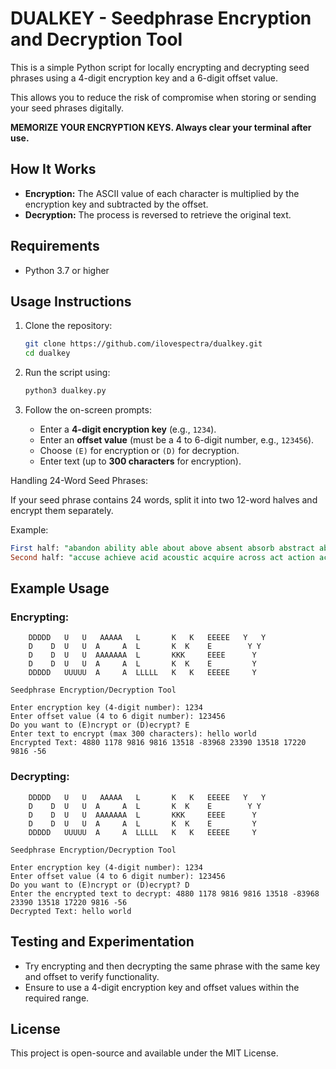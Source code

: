 # DUALKEY - Seedphrase Encryption and Decryption Tool

This is a simple Python script for locally encrypting and decrypting seed phrases using a 4-digit encryption key and a 6-digit offset value.

This allows you to reduce the risk of compromise when storing or sending your seed phrases digitally.

**MEMORIZE YOUR ENCRYPTION KEYS. Always clear your terminal after use.**


## How It Works

- **Encryption:** The ASCII value of each character is multiplied by the encryption key and subtracted by the offset.
- **Decryption:** The process is reversed to retrieve the original text.

## Requirements

- Python 3.7 or higher

## Usage Instructions

1. Clone the repository:
   ```bash
   git clone https://github.com/ilovespectra/dualkey.git
   cd dualkey
   ```

2. Run the script using:
   ```bash
   python3 dualkey.py
   ```

1. Follow the on-screen prompts:
   - Enter a **4-digit encryption key** (e.g., `1234`).
   - Enter an **offset value** (must be a 4 to 6-digit number, e.g., `123456`).
   - Choose `(E)` for encryption or `(D)` for decryption.
   - Enter text (up to **300 characters** for encryption).

Handling 24-Word Seed Phrases:

If your seed phrase contains 24 words, split it into two 12-word halves and encrypt them separately.

Example:
```sql
First half: "abandon ability able about above absent absorb abstract absurd abuse access accident"
Second half: "accuse achieve acid acoustic acquire across act action actor actress actual adapt"
```

## Example Usage

### Encrypting:
```
    DDDDD   U   U   AAAAA   L       K   K   EEEEE   Y   Y
    D    D  U   U  A     A  L       K  K    E        Y Y
    D    D  U   U  AAAAAAA  L       KKK     EEEE      Y
    D    D  U   U  A     A  L       K  K    E         Y
    DDDDD   UUUUU  A     A  LLLLL   K   K   EEEEE     Y

Seedphrase Encryption/Decryption Tool

Enter encryption key (4-digit number): 1234
Enter offset value (4 to 6 digit number): 123456
Do you want to (E)ncrypt or (D)ecrypt? E
Enter text to encrypt (max 300 characters): hello world
Encrypted Text: 4880 1178 9816 9816 13518 -83968 23390 13518 17220 9816 -56
```

### Decrypting:
```
    DDDDD   U   U   AAAAA   L       K   K   EEEEE   Y   Y
    D    D  U   U  A     A  L       K  K    E        Y Y
    D    D  U   U  AAAAAAA  L       KKK     EEEE      Y
    D    D  U   U  A     A  L       K  K    E         Y
    DDDDD   UUUUU  A     A  LLLLL   K   K   EEEEE     Y

Seedphrase Encryption/Decryption Tool

Enter encryption key (4-digit number): 1234
Enter offset value (4 to 6 digit number): 123456
Do you want to (E)ncrypt or (D)ecrypt? D
Enter the encrypted text to decrypt: 4880 1178 9816 9816 13518 -83968 23390 13518 17220 9816 -56
Decrypted Text: hello world
```

## Testing and Experimentation

- Try encrypting and then decrypting the same phrase with the same key and offset to verify functionality.
- Ensure to use a 4-digit encryption key and offset values within the required range.

## License

This project is open-source and available under the MIT License.
